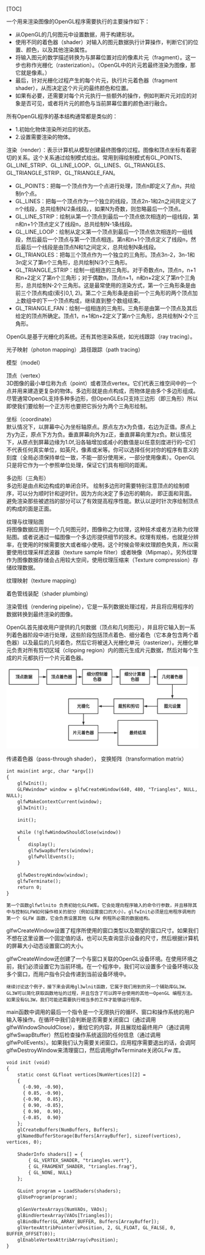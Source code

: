 

[TOC]

一个用来渲染图像的OpenGL程序需要执行的主要操作如下：
- 从OpenGL的几何图元中设置数据，用于构建形状。
- 使用不同的着色器（shader）对输入的图元数据执行计算操作，判断它们的位置、颜色，以及其他渲染属性。
- 将输入图元的数学描述转换为与屏幕位置对应的像素片元（fragment）。这一步也称作光栅化（rasterization）。（OpenGL中的片元若最终渲染为图像，那它就是像素。）
- 最后，针对光栅化过程产生的每个片元，执行片元着色器（fragment shader），从而决定这个片元的最终颜色和位置。
- 如果有必要，还需要对每个片元执行一些额外的操作，例如判断片元对应的对象是否可见，或者将片元的颜色与当前屏幕位置的颜色进行融合。

所有OpenGL程序的基本结构通常都是类似的：
- 1.初始化物体渲染所对应的状态。
- 2.设置需要渲染的物体。

渲染（render）：表示计算机从模型创建最终图像的过程。图像和顶点坐标有着密切的关系。这个关系通过绘制模式给出。常用到得绘制模式有GL_POINTS、GL_LINE_STRIP、GL_LINE_LOOP、GL_LINES、GL_TRIANGLES、GL_TRIANGLE_STRIP、GL_TRIANGLE_FAN。

-  GL_POINTS：把每一个顶点作为一个点进行处理，顶点n即定义了点n，共绘制n个点。
- GL_LINES：把每一个顶点作为一个独立的线段，顶点2n-1和2n之间共定义了n个线段，总共绘制N/2条线段。，如果N为奇数，则忽略最后一个顶点。
- GL_LINE_STRIP：绘制从第一个顶点到最后一个顶点依次相连的一组线段，第n和n+1个顶点定义了线段n，总共绘制N-1条线段。
- GL_LINE_LOOP：绘制从定义第一个顶点到最后一个顶点依次相连的一组线段，然后最后一个顶点与第一个顶点相连。第n和n+1个顶点定义了线段n，然后最后一个线段是由顶点N和1之间定义，总共绘制N条线段。
- GL_TRIANGLES：把每三个顶点作为一个独立的三角形。顶点3n-2，3n-1和3n定义了第n个三角形，总共绘制N/3个三角形。
- GL_TRIANGLE_STRIP：绘制一组相连的三角形。对于奇数点n，顶点n，n+1和n+2定义了第n个三角形；对于偶数n，顶点n+1，n和n+2定义了第n个三角形，总共绘制N-2个三角形。这是最常使用的渲染方式，第一个三角形条是由前三个顶点构成(索引0,1, 2)。第二个三角形条是由前一个三角形的两个顶点加上数组中的下一个顶点构成，继续直到整个数组结束。
- GL_TRIANGLE_FAN：绘制一组相连的三角形。三角形是由第一个顶点及其后给定的顶点所确定。顶点1，n+1和n+2定义了第n个三角形，总共绘制N-2个三角形。

OpenGL是基于光栅化的系统。还有其他渲染系统，如光线跟踪（ray tracing）。

光子映射（photon mapping）,路径跟踪（path tracing）

模型（model）   


顶点（vertex）    
3D图像的最小单位称为点（point）或者顶点vertex。它们代表三维空间中的一个点并用来建造更复杂的物体。多边形就是由点构成，而物体是由多个多边形组成。尽管通常OpenGL支持多种多边形，但OpenGLEs只支持三边形（即三角形）所以即使我们要绘制一个正方形也要把它拆分为两个三角形绘制。

坐标（coordinate）  
默认情况下，以屏幕中心为坐标轴原点。原点左方x为负值，右边为正值。原点上方y为正，原点下方为负。垂直屏幕向外为z正，垂直屏幕向里为z负。默认情况下，从原点到屏幕边缘为1.0f,沿各轴增加或减小的数值是以任意刻度进行的–它们不代表任何真实单位，如英尺，像素或米等。你可以选择任何对你的程序有意义的刻度（全局必须保持单位一致，不能一部分使用米，一部分使用像素）。OpenGL只是将它作为一个参照单位处理，保证它们具有相同的距离。

多边形（三角形）    
多边形是由点和边构成的单闭合环。 绘制多边形时需要特别注意顶点的绘制顺序，可以分为顺时针和逆时针。因为方向决定了多边形的朝向， 即正面和背面。避免渲染那些被遮挡的部分可以了有效提高程序性能。默认以逆时针次序绘制顶点的构成的面是正面。

纹理与纹理贴图    
将图像数据应用到一个几何图元时，图像称之为纹理，这种技术或者方法称为纹理贴图。或者说通过一幅图像一个多边形提供细节的技术。纹理有规格，也就是分辨率，在使用的时候需要放大或者缩小使用。这个时候会带来纹理颜色失真，所以需要使用纹理采样滤波器（texture sample filter）或者映像（Mipmap）。另外纹理作为图像数据存储会占用较大空间，使用纹理压缩来（Texture compression）存储纹理数据。

纹理映射（texture mapping）

着色管线装配（shader plumbing）

渲染管线（rendering pipeline），它是一系列数据处理过程，并且将应用程序的数据转换到最终渲染的图像。

OpenGL首先接收用户提供的几何数据（顶点和几何图元），并且将它输入到一系列着色器阶段中进行处理，这些阶段包括顶点着色、细分着色（它本身包含两个着色器）以及最后的几何着色，然后它将被送入光栅化单元（rasterizer）。光栅化单元负责对所有剪切区域（clipping region）内的图元生成片元数据，然后对每个生成的片元都执行一个片元着色器。

![001.OpenGL管线.png](02openglpics/001.OpenGL管线.png)

传递着色器（pass-through shader）， 变换矩阵（transformation matrix）

```
int main(int argc, char *argv[])
{
    glfwInit();
    GLFWwindow* window = glfwCreateWindow(640, 480, "Triangles", NULL, NULL);
    glfwMakeContextCurrent(window);
    gl3wInit();

    init();

    while (!glfwWindowShouldClose(window))
    {
        display();
        glfwSwapBuffers(window);
        glfwPollEvents();
    }

    glfwDestroyWindow(window);
    glfwTerminate();
    return 0;
}
```

 	第一个函数glfwtlnito 负责初始化GLFW库。它会处理向程序输入的命令行参数，并且移除其中与控制GLFW如何操作相关的部分（例如设置窗口的大小）。glfwInit必须是应用程序调用的第一个 GLFW 函数，它会负责设置其他 GLFW 例程所必需的数据结构。

​	glfwCreateWindow设置了程序所使用的窗口类型以及期望的窗口尺寸。如果我们不想在这里设置一个固定值的话，也可以先查询显示设备的尺寸，然后根据计算机的屏幕大小动态设置窗口的大小。

​	glfwCreateWindow还创建了一个与窗口关联的OpenGL设备环境。在使用环境之前，我们必须设置它为当前环境。在一个程序中，我们可以设置多个设备环境以及多个窗口，而用户指令只会传递到当前设备环境中。

 	继续讨论这个例子，接下来会调用gl3wlnit函数，它属于我们用到的另一个辅助库GL3W。 GL3W可以简化获取函数地址的过程，并且包含了可以跨平台使用的其他一OpenGL 编程方法。如果没有GL3W，我们可能还需要执行相当多的工作才能够运行程序。

​	main函数中调用的最后一个指令是一个无限执行的循环、窗口和操作系统的用户输入等操作。在循环中我们会判断是否需要关闭窗口（通过调用glfwWindowShouldClose），重绘它的内容，并且展现给最终用户（通过调用glfwSwapBtuffer）然后检查操作系统返回的任何信息（通过调用glfwPollEvents）。如果我们认为需要关闭窗口，应用程序需要退出的话，会调阿glfwDestroyWindow来清理窗口，然后调用glfwTerminate关闭GLFw 库。

```
void init (void)
{
    static const GLfloat vertices[NumVertices][2] =
    {
      {-0.90, -0.90},
      { 0.85, -0.90},
      {-0.90,  0.85},
      { 0.90, -0.85},
      { 0.90,  0.90},
      {-0.85,  0.90}
    };
    glCreateBuffers(NumBuffers, Buffers);
    glNamedBufferStorage(Buffers[ArrayBuffer], sizeof(vertices), vertices, 0);

    ShaderInfo shaders[] = {
        { GL_VERTEX_SHADER, "triangles.vert"},
        { GL_FRAGMENT_SHADER, "triangles.frag"},
        { GL_NONE, NULL}
    };

    GLuint program = LoadShaders(shaders);
    glUseProgram(program);

    glGenVertexArrays(NumVAOs, VAOs);
    glBindVertexArray(VAOs[Triangles]);
    glBindBuffer(GL_ARRAY_BUFFER, Buffers[ArrayBuffer]);
    glVertexAttribPointer(vPosition, 2, GL_FLOAT, GL_FALSE, 0, BUFFER_OFFSET(0));
    glEnableVertexAttribArray(vPosition);
}
```

















































